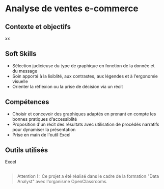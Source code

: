 # Analyse de ventes e-commerce

## Contexte et objectifs

xx

## Soft Skills
- Sélection judicieuse du type de graphique en fonction de la donnée et du message  
- Soin apporté à la lisiblité, aux contrastes, aux légendes et à l'ergonomie visuelle  
- Orienter la réflexion ou la prise de décision via un récit  

## Compétences
- Choisir et concevoir des graphiques adaptés en prenant en compte les bonnes pratiques d'accessiblité  
- Proposition d'un récit des résultats avec utilisation de procédés narratifs pour dynamiser la présentation  
- Prise en main de l'outil Excel

## Outils utilisés
Excel

## 
>Attention ! : Ce projet a été réalisé dans le cadre de la formation "Data Analyst" avec l'organisme OpenClassrooms.

